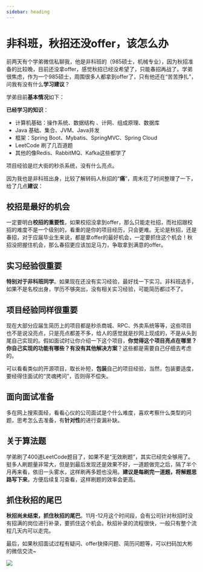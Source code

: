 ```yaml
---
sidebar: heading
---
```


# 非科班，秋招还没offer，该怎么办

前两天有个学弟微信私聊我，他是非科班的（985硕士，机械专业），因为秋招准备的比较晚，目前还没拿offer，感觉秋招已经没希望了，只能春招再战了。学弟很焦虑，作为一个985硕士，周围很多人都拿到offer了，只有他还在“苦苦挣扎”，问我有没有什么**学习建议**？

学弟目前**基本情况**如下：

**已经学习的知识**：

- 计算机基础：操作系统、数据结构 、计网、组成原理、数据库
- Java 基础、集合、JVM、Java并发
- 框架：Spring Boot、Mybatis、SpringMVC、Spring Cloud
- LeetCode 刷了几百道题
- 其他的像Redis、RabbitMQ、Kafka这些都学了

项目经验是烂大街的秒杀系统，没有什么亮点。

因为我也是非科班出身，比较了解转码人秋招的“**痛**”，周末花了时间整理了一下，给了几点**建议**：

## 校招是最好的机会

一定要明白**校招的重要性**，如果校招没拿到offer，那么只能走社招，而社招跟校招的难度不是一个级别的，看重的是你的项目经历，只会更难。无论是秋招，还是春招，对于应届毕业生来说，都是拿offer的最好机会，一定要抓住这个机会！秋招没把握住机会，那么春招更应该加足马力，争取拿到满意的offer。

## 实习经验很重要

**特别对于非科班同学**。如果现在还没有实习经验，最好找一下实习。非科班选手，如果不是名校出身，学历不够突出，没有相关实习经验，可能简历都过不了。

## 项目经验同样很重要

现在大部分应届生简历上的项目都是秒杀商城、RPC、外卖系统等等，这些项目也不是说没亮点，只是亮点都差不多，给人的感觉就是抄网上现成的，不是从头到尾自己实现的。假如面试时让你介绍一下这个项目，**你觉得这个项目亮点在哪里？你自己实现的功能有哪些？有没有其他解决方案**？这些都是需要自己仔细去考虑的。

可以看看类似的开源项目，取长补短，**包装**自己的项目经验，当然，包装要适度，要经得住面试的“灵魂拷问”，否则得不偿失。

## 面向面试准备

多在网上搜索面经，看看心仪的公司面试是个什么难度，喜欢考察什么类型的问题，思考怎么去准备，有**针对性**的进行查漏补缺。

## 关于算法题

学弟刷了400道LeetCode题目了，如果不是“无效刷题”，其实已经完全够用了。挺多人刷题量非常大，但是到最后发现还是效果不好，一道题做完之后，隔了半个月再来看，依旧一头雾水，这样刷再多题也没用。**建议是每刷完一道题，将解题思路写下来**，方便后续复习查看，这样刷题的效率会更高。

## 抓住秋招的尾巴

**秋招尚未结束，抓住秋招的尾巴**。11月-12月这个时间段，会有公司针对秋招时没有招满的岗位进行补录，要抓住这个机会。秋招补录的流程很快，一般只有整个流程几天内可以走完。





最后，如果秋招面试过程有疑问、offer抉择问题、简历问题等，可以扫码加大彬的微信交流~

![](http://img.topjavaer.cn/img/个人微信索隆.jpg)

